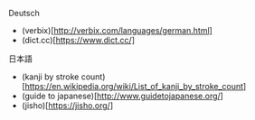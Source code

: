 Deutsch

* (verbix)[http://verbix.com/languages/german.html]
* (dict.cc)[https://www.dict.cc/]

日本語

* (kanji by stroke count)[https://en.wikipedia.org/wiki/List_of_kanji_by_stroke_count]
* (guide to japanese)[http://www.guidetojapanese.org/]
* (jisho)[https://jisho.org/]
